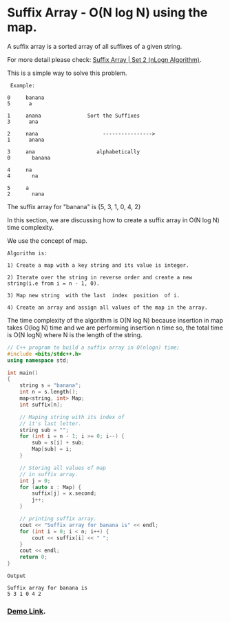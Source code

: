 # Suffix Array - O(N log N) using the map.

A suffix array is a sorted array of all suffixes of a given string.

For more detail please check:  [Suffix Array | Set 2 (nLogn Algorithm)](https://www.geeksforgeeks.org/suffix-array-set-2-a-nlognlogn-algorithm/#:~:text=A%20suffix%20array%20is%20a,suffixes%20of%20a%20given%20string.&text=We%20have%20discussed%20Naive%20algorithm,while%20sorting%2C%20maintain%20original%20indexes.).

This is a simple way to solve this problem.

```
 Example:

0     banana                                                             5      a 

1     anana               Sort the Suffixes                              3      ana

2     nana                     ---------------->                         1      anana  

3     ana                    alphabetically                              0       banana  

4     na                                                                 4       na  

5     a                                                                  2       nana
```
The suffix array for "banana" is {5, 3, 1, 0, 4, 2}

In this section, we are discussing how to create a suffix array in O(N log N) time complexity.

We use the concept of map. 

```
Algorithm is:

1) Create a map with a key string and its value is integer.

2) Iterate over the string in reverse order and create a new string(i.e from i = n - 1, 0).

3) Map new string  with the last  index  position  of i.

4) Create an array and assign all values of the map in the array.
```

The time complexity of the algorithm is O(N log N) because insertion in map takes O(log N) time and we are performing insertion n time so, the total time is O(N logN) where N is the length of the string.

```C++
// C++ program to build a suffix array in O(nlogn) time;
#include <bits/stdc++.h>
using namespace std;

int main()
{
    string s = "banana";
    int n = s.length();
    map<string, int> Map;
    int suffix[n];

    // Maping string with its index of
    // it's last letter.
    string sub = "";
    for (int i = n - 1; i >= 0; i--) {
        sub = s[i] + sub;
        Map[sub] = i;
    }

    // Storing all values of map
    // in suffix array.
    int j = 0;
    for (auto x : Map) {
        suffix[j] = x.second;
        j++;
    }

    // printing suffix array.
    cout << "Suffix array for banana is" << endl;
    for (int i = 0; i < n; i++) {
        cout << suffix[i] << " ";
    }
    cout << endl;
    return 0;
}
```
```
Output

Suffix array for banana is
5 3 1 0 4 2 
```

### [Demo Link](https://replit.com/@Siddharthsing13/Suffix-arry#main.cpp).